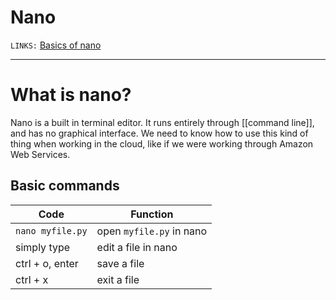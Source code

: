 # Nano
`LINKS:` [Basics of nano](https://wiki.gentoo.org/wiki/Nano/Basics_Guide#:~:text=If%20you%20want%20to%20save,Y%20in%20case%20you%20do.)


---
# What is nano? 
Nano is a built in terminal editor. It runs entirely through [[command line]], and has no graphical interface. We need to know how to use this kind of thing when working in the cloud, like if we were working through Amazon Web Services.

## Basic commands
| Code | Function
---|---
`nano myfile.py` | open `myfile.py` in nano
simply type | edit a file in nano
ctrl + o, enter | save a file
ctrl + x | exit a file

